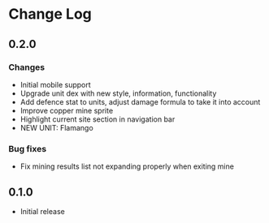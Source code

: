 # Change Log

## 0.2.0

### Changes

- Initial mobile support
- Upgrade unit dex with new style, information, functionality
- Add defence stat to units, adjust damage formula to take it into account
- Improve copper mine sprite
- Highlight current site section in navigation bar
- NEW UNIT: Flamango

### Bug fixes 

- Fix mining results list not expanding properly when exiting mine 

## 0.1.0

- Initial release
